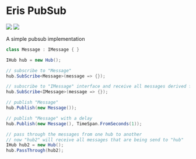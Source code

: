 # Eris PubSub

[![](https://img.shields.io/nuget/v/Eris.PubSub.svg)](https://www.nuget.org/packages/Eris.PubSub)
[![](https://joris.visualstudio.com/_apis/public/build/definitions/b5bf31cd-d10a-4ddb-afc6-e9746c2c9c31/13/badge)](https://github.com/wazowsk1/eris-pubsub)

A simple pubsub implementation

```c#
class Message : IMessage { }

IHub hub = new Hub();

// subscribe to "Message"
hub.SubScribe<Message>(message => {});

// subscribe to "IMessage" interface and receive all messages derived from the interface, same thing can be done with a derived class
hub.SubScribe<IMessage>(message => {});

// publish "Message"
hub.Publish(new Message());

// publish "Message" with a delay
hub.Publish(new Message(), TimeSpan.FromSeconds(1));

// pass through the messages from one hub to another
// now "hub2" will receive all messages that are being send to "hub"
IHub hub2 = new Hub();
hub.PassThrough(hub2);
```
